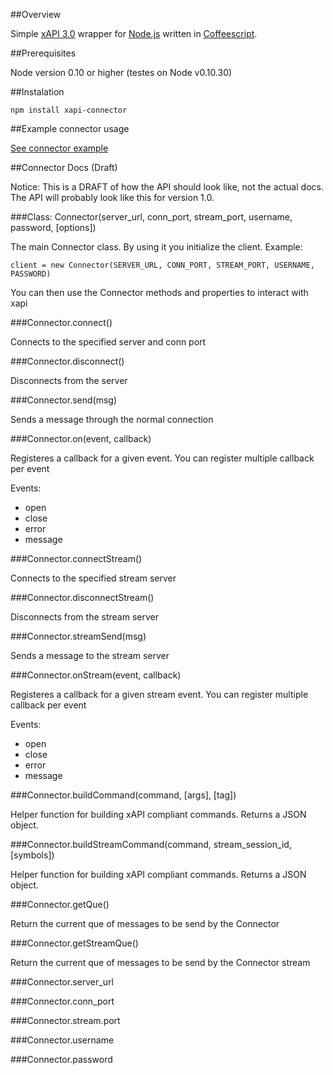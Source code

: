 ##Overview

Simple [xAPI 3.0](http://developers.xstore.pro/) wrapper for [Node.js](http://nodejs.org/) written in [Coffeescript](http://coffeescript.org/).

##Prerequisites

Node version 0.10 or higher (testes on Node v0.10.30)

##Instalation

`npm install xapi-connector`

##Example connector usage

[See connector example](src/connector-example.litcoffee)

##Connector Docs (Draft)

Notice: This is a DRAFT of how the API should look like, not the actual docs. The API will probably look like this for version 1.0.

###Class: Connector(server_url, conn_port, stream_port, username, password, [options])

The main Connector class. By using it you initialize the client. Example:

    client = new Connector(SERVER_URL, CONN_PORT, STREAM_PORT, USERNAME, PASSWORD)

You can then use the Connector methods and properties to interact with xapi

###Connector.connect()

Connects to the specified server and conn port

###Connector.disconnect()

Disconnects from the server

###Connector.send(msg)

Sends a message through the normal connection

###Connector.on(event, callback)

Registeres a callback for a given event. You can register multiple callback per event

Events:
- open
- close
- error
- message

###Connector.connectStream()

Connects to the specified stream server

###Connector.disconnectStream()

Disconnects from the stream server

###Connector.streamSend(msg)

Sends a message to the stream server

###Connector.onStream(event, callback)

Registeres a callback for a given stream event. You can register multiple callback per event

Events:
- open
- close
- error
- message

###Connector.buildCommand(command, [args], [tag])

Helper function for building xAPI compliant commands. Returns a JSON object.

###Connector.buildStreamCommand(command, stream_session_id, [symbols])

Helper function for building xAPI compliant commands. Returns a JSON object.

###Connector.getQue()

Return the current que of messages to be send by the Connector

###Connector.getStreamQue()

Return the current que of messages to be send by the Connector stream

###Connector.server_url

###Connector.conn_port

###Connector.stream.port

###Connector.username

###Connector.password
